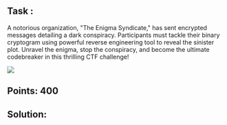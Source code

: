 ## Task :

A notorious organization, "The Enigma Syndicate," has sent encrypted messages detailing a dark conspiracy. Participants must tackle their binary cryptogram using powerful reverse engineering tool to reveal the sinister plot. Unravel the enigma, stop the conspiracy, and become the ultimate codebreaker in this thrilling CTF challenge!

![](Enigma_Binary)

## Points: 400

## Solution:
